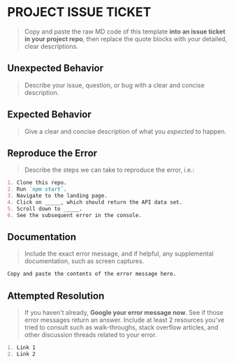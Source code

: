# PROJECT ISSUE TICKET

> Copy and paste the raw MD code of this template **into an issue ticket in your project repo**, then replace the quote blocks with your detailed, clear descriptions.

## Unexpected Behavior

> Describe your issue, question, or bug with a clear and concise description.

## Expected Behavior

> Give a clear and concise description of what you *expected* to happen.

## Reproduce the Error

> Describe the steps we can take to reproduce the error, i.e.:

```md
1. Clone this repo.
2. Run `npm start`.
3. Navigate to the landing page.
4. Click on _____, which should return the API data set.
5. Scroll down to _____.
6. See the subsequent error in the console.
```

## Documentation

> Include the exact error message, and if helpful, any supplemental documentation, such as screen captures.

```md
Copy and paste the contents of the error message here.
```

## Attempted Resolution

> If you haven't already, **Google your error message now**. See if those error messages return an answer. Include at least 2 resources you've tried to consult such as walk-throughs, stack overflow articles, and other discussion threads related to your error.

```md
1. Link 1
2. Link 2
```